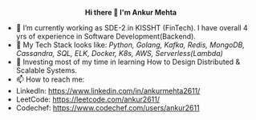 <p align="center">
 <b> Hi there 👋 I'm Ankur Mehta </b>
</p>

- 🔭 I’m currently working as SDE-2 in KISSHT (FinTech). I have overall 4 yrs of experience in Software Development(Backend).
- 🌱 My Tech Stack looks like: <I> Python, Golang, Kafka, Redis, MongoDB, Cassandra, SQL, ELK, Docker, K8s, AWS, Serverless(Lambda) </I>
- 🤔 Investing most of my time in learning How to Design Distributed & Scalable Systems.
- 📫 How to reach me: 
- LinkedIn: https://www.linkedin.com/in/ankurmehta2611/ 
- LeetCode: https://leetcode.com/ankur2611/
- Codechef: https://www.codechef.com/users/ankur2611 

